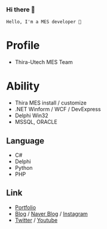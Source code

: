 ### Hi there 👋

```
Hello, I'm a MES developer 🌙
```

# Profile

- Thira-Utech MES Team 

# Ability

- Thira MES install / customize
- .NET Winform / WCF / DevExpress  
- Delphi Win32 
- MSSQL, ORACLE 

## Language

- C#
- Delphi
- Python
- PHP

## Link

- [Portfolio](https://skshpapa80.github.io/Portfolio/)
- [Blog](https://skshpapa80.github.io/) / [Naver Blog](https://blog.naver.com/skshpapa80/) / [Instagram](https://www.instagram.com/skshpapa80/)
- [Twitter](https://twitter.com/skshpapa80) / [Youtube](https://www.youtube.com/channel/UCok-8nABbWVkBvuwCqTjDbg)

